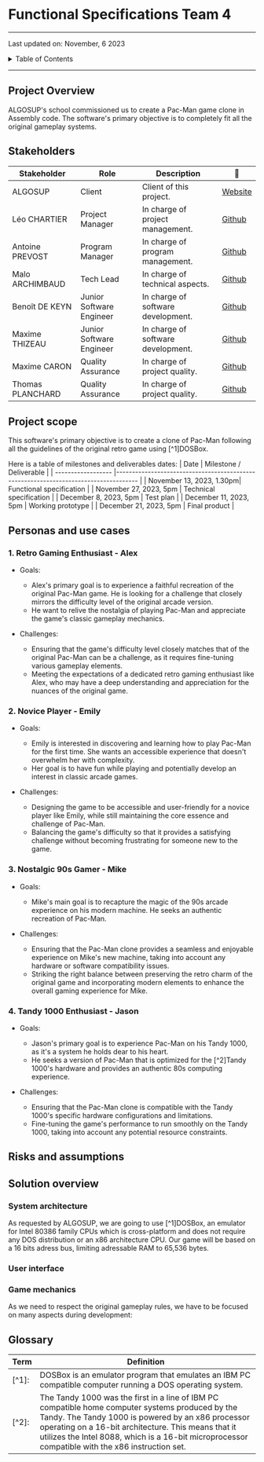 # Functional Specifications  Team 4

---
Last updated on: November, 6 2023

<details>
<summary>Table of Contents</summary>

- [Functional Specifications  Team 4](#functional-specifications--team-4)
  - [Project Overview](#project-overview)
  - [Stakeholders](#stakeholders)
  - [Project scope](#project-scope)
  - [Personas and use cases](#personas-and-use-cases)
    - [1. Retro Gaming Enthusiast - Alex](#1-retro-gaming-enthusiast---alex)
    - [2. Novice Player - Emily](#2-novice-player---emily)
    - [3. Nostalgic 90s Gamer - Mike](#3-nostalgic-90s-gamer---mike)
    - [4. Tandy 1000 Enthusiast - Jason](#4-tandy-1000-enthusiast---jason)
  - [Risks and assumptions](#risks-and-assumptions)
  - [Solution overview](#solution-overview)
    - [System architecture](#system-architecture)
    - [User interface](#user-interface)
    - [Game mechanics](#game-mechanics)
  - [Glossary](#glossary)

</details>

---

## Project Overview

ALGOSUP's school commissioned us to create a Pac-Man game clone in Assembly code. The software's primary objective is to completely fit all the original gameplay systems.


## Stakeholders

| Stakeholder      | Role                     | Description                        | 🔗                                             |
| ---------------- | ------------------------ | ---------------------------------- | ---------------------------------------------- |
| ALGOSUP          | Client                   | Client of this project.            | [Website](https://algosup.com/)                |
| Léo CHARTIER     | Project Manager          | In charge of project management.   | [Github](https://github.com/leo-chartier)      |
| Antoine PREVOST  | Program Manager          | In charge of program management.   | [Github](https://www.github.com/TechXplorerFR) |
| Malo ARCHIMBAUD  | Tech Lead                | In charge of technical aspects.    | [Github](https://github.com/Malo-Archimbaud)   |
| Benoît DE KEYN   | Junior Software Engineer | In charge of software development. | [Github](https://www.github.com/)              |
| Maxime THIZEAU   | Junior Software Engineer | In charge of software development. | [Github](https://www.github.com/)              |
| Maxime CARON     | Quality Assurance        | In charge of project quality.      | [Github](https://www.github.com/)              |
| Thomas PLANCHARD | Quality Assurance        | In charge of project quality.      | [Github](https://github.com/thomas-planchard)  |

## Project scope

This software's primary objective is to create a clone of Pac-Man following all the guidelines of the original retro game using [^1]DOSBox.


Here is a table of milestones and deliverables dates:
| Date    | Milestone / Deliverable       |
| ------------------ |------------------------------------------------------------------------------------- |
| November 13, 2023, 1.30pm|  Functional specification    |
| November 27, 2023, 5pm    | Technical specification  |
| December 8, 2023, 5pm   | Test plan  |
| December 11, 2023, 5pm   | Working prototype  |
| December 21, 2023, 5pm   | Final product  |

## Personas and use cases


### 1. Retro Gaming Enthusiast - Alex

- Goals:
  - Alex's primary goal is to experience a faithful recreation of the original Pac-Man game. He is looking for a challenge that closely mirrors the difficulty level of the original arcade version.
  - He want to relive the nostalgia of playing Pac-Man and appreciate the game's classic gameplay mechanics.

- Challenges:
  - Ensuring that the game's difficulty level closely matches that of the original Pac-Man can be a challenge, as it requires fine-tuning various gameplay elements.
  - Meeting the expectations of a dedicated retro gaming enthusiast like Alex, who may have a deep understanding and appreciation for the nuances of the original game.

### 2. Novice Player - Emily

- Goals:
  - Emily is interested in discovering and learning how to play Pac-Man for the first time. She wants an accessible experience that doesn't overwhelm her with complexity.
  - Her goal is to have fun while playing and potentially develop an interest in classic arcade games.

- Challenges:
  - Designing the game to be accessible and user-friendly for a novice player like Emily, while still maintaining the core essence and challenge of Pac-Man.
  - Balancing the game's difficulty so that it provides a satisfying challenge without becoming frustrating for someone new to the game.


### 3. Nostalgic 90s Gamer - Mike


- Goals:
  - Mike's main goal is to recapture the magic of the 90s arcade experience on his modern machine. He seeks an authentic recreation of Pac-Man. 

- Challenges:
  - Ensuring that the Pac-Man clone provides a seamless and enjoyable experience on Mike's new machine, taking into account any hardware or software compatibility issues.
  - Striking the right balance between preserving the retro charm of the original game and incorporating modern elements to enhance the overall gaming experience for Mike.



### 4. Tandy 1000 Enthusiast - Jason


- Goals:
  - Jason's primary goal is to experience Pac-Man on his Tandy 1000, as it's a system he holds dear to his heart.
  - He seeks a version of Pac-Man that is optimized for the [^2]Tandy 1000's hardware and provides an authentic 80s computing experience.

- Challenges:
  - Ensuring that the Pac-Man clone is compatible with the Tandy 1000's specific hardware configurations and limitations.
  - Fine-tuning the game's performance to run smoothly on the Tandy 1000, taking into account any potential resource constraints.


## Risks and assumptions

## Solution overview

### System architecture

As requested by ALGOSUP, we are going to use [^1]DOSBox, an emulator for Intel 80386 family CPUs which is cross-platform and does not require any DOS distribution or an x86 architecture CPU.
Our game will be based on a 16 bits adress bus, limiting adressable RAM to 65,536 bytes.

### User interface

### Game mechanics

As we need to respect the original gameplay rules, we have to be focused on many aspects during development:

## Glossary

| Term | Definition |
|-----|-----|
| [^1]:| DOSBox is an emulator program that emulates an IBM PC compatible computer running a DOS operating system. |
| [^2]:| The Tandy 1000 was the first in a line of IBM PC compatible home computer systems produced by the Tandy. The Tandy 1000 is powered by an x86 processor operating on a 16-bit architecture. This means that it utilizes the Intel 8088, which is a 16-bit microprocessor compatible with the x86 instruction set.  |
